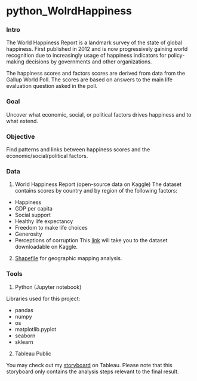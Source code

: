 # python_WolrdHappiness

### Intro

The World Happiness Report is a landmark survey of the state of global happiness. First published in 2012 and is now progressively gaining world recognition due to increasingly usage of happiness indicators for policy-making decisions by governments and other organizations. 

The happiness scores and factors scores are derived from data from the Gallup World Poll. The scores are based on answers to the main life evaluation question asked in the poll.

### Goal
Uncover what economic, social, or political factors drives happiness and to what extend.
### Objective
Find patterns and links between happiness scores and the economic/social/political factors.
### Data
1.	World Happiness Report (open-source data on Kaggle)
  The dataset contains scores by country and by region of the following factors:
  - Happiness
  - GDP per capita
  - Social support
  - Healthy life expectancy
  - Freedom to make life choices
  - Generosity
  - Perceptions of corruption
  This [link]( https://www.kaggle.com/datasets/unsdsn/world-happiness) will take you to the dataset downloadable on Kaggle. 

2.	[Shapefile]( http://geojson.xyz/naturalearth-3.3.0/ne_50m_admin_0_countries.geojson) for geographic mapping analysis. 
### Tools
1.	Python (Jupyter notebook)

Libraries used for this project:

- pandas
-	numpy
-	os
-	matplotlib.pyplot
-	seaborn
-	sklearn

2.	Tableau Public

You may check out my [storyboard](https://public.tableau.com/app/profile/suki7003/viz/Suki-WorldHappinessAnalysis/Story1?publish=yes)  on Tableau. Please note that this storyboard only contains the analysis steps relevant to the final result.
